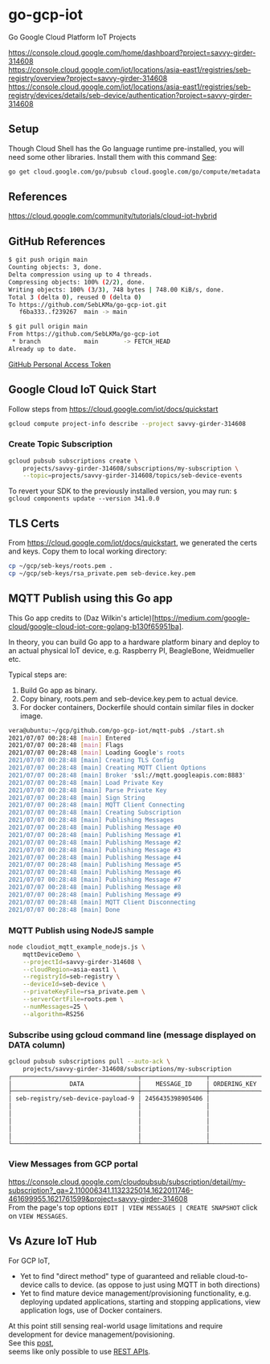 # go-gcp-iot
Go Google Cloud Platform IoT Projects  

https://console.cloud.google.com/home/dashboard?project=savvy-girder-314608  
https://console.cloud.google.com/iot/locations/asia-east1/registries/seb-registry/overview?project=savvy-girder-314608  
https://console.cloud.google.com/iot/locations/asia-east1/registries/seb-registry/devices/details/seb-device/authentication?project=savvy-girder-314608  


## Setup

Though Cloud Shell has the Go language runtime pre-installed, you will need some other libraries. Install them with this command [See](https://cloud.google.com/community/tutorials/cloud-iot-hybrid):  
```sh
go get cloud.google.com/go/pubsub cloud.google.com/go/compute/metadata github.com/eclipse/paho.mqtt.golang
```

## References

https://cloud.google.com/community/tutorials/cloud-iot-hybrid  

## GitHub References
```sh
$ git push origin main
Counting objects: 3, done.
Delta compression using up to 4 threads.
Compressing objects: 100% (2/2), done.
Writing objects: 100% (3/3), 748 bytes | 748.00 KiB/s, done.
Total 3 (delta 0), reused 0 (delta 0)
To https://github.com/SebLKMa/go-gcp-iot.git
   f6ba333..f239267  main -> main

$ git pull origin main
From https://github.com/SebLKMa/go-gcp-iot
 * branch            main       -> FETCH_HEAD
Already up to date.
```  
[GitHub Personal Access Token](https://docs.github.com/en/github/authenticating-to-github/keeping-your-account-and-data-secure/creating-a-personal-access-token)  


## Google Cloud IoT Quick Start
Follow steps from https://cloud.google.com/iot/docs/quickstart  

```sh
gcloud compute project-info describe --project savvy-girder-314608
```

### Create Topic Subscription
```sh
gcloud pubsub subscriptions create \
    projects/savvy-girder-314608/subscriptions/my-subscription \
    --topic=projects/savvy-girder-314608/topics/seb-device-events
```

To revert your SDK to the previously installed version, you may run:
  `$ gcloud components update --version 341.0.0`  

## TLS Certs

From https://cloud.google.com/iot/docs/quickstart, we generated the certs and keys. Copy them to local working directory:
```sh
cp ~/gcp/seb-keys/roots.pem .
cp ~/gcp/seb-keys/rsa_private.pem seb-device.key.pem
```

## MQTT Publish using this Go app
This Go app credits to (Daz Wilkin's article)[https://medium.com/google-cloud/google-cloud-iot-core-golang-b130f65951ba].

In theory, you can build Go app to a hardware platform binary and deploy to an actual physical IoT device, e.g. Raspberry PI, BeagleBone, Weidmueller etc.

Typical steps are:  
1. Build Go app as binary.
2. Copy binary, roots.pem and seb-device.key.pem to actual device.
3. For docker containers, Dockerfile should contain similar files in docker image.

```sh
vera@ubuntu:~/gcp/github.com/go-gcp-iot/mqtt-pub$ ./start.sh 
2021/07/07 00:28:48 [main] Entered
2021/07/07 00:28:48 [main] Flags
2021/07/07 00:28:48 [main] Loading Google's roots
2021/07/07 00:28:48 [main] Creating TLS Config
2021/07/07 00:28:48 [main] Creating MQTT Client Options
2021/07/07 00:28:48 [main] Broker 'ssl://mqtt.googleapis.com:8883'
2021/07/07 00:28:48 [main] Load Private Key
2021/07/07 00:28:48 [main] Parse Private Key
2021/07/07 00:28:48 [main] Sign String
2021/07/07 00:28:48 [main] MQTT Client Connecting
2021/07/07 00:28:48 [main] Creating Subscription
2021/07/07 00:28:48 [main] Publishing Messages
2021/07/07 00:28:48 [main] Publishing Message #0
2021/07/07 00:28:48 [main] Publishing Message #1
2021/07/07 00:28:48 [main] Publishing Message #2
2021/07/07 00:28:48 [main] Publishing Message #3
2021/07/07 00:28:48 [main] Publishing Message #4
2021/07/07 00:28:48 [main] Publishing Message #5
2021/07/07 00:28:48 [main] Publishing Message #6
2021/07/07 00:28:48 [main] Publishing Message #7
2021/07/07 00:28:48 [main] Publishing Message #8
2021/07/07 00:28:48 [main] Publishing Message #9
2021/07/07 00:28:48 [main] MQTT Client Disconnecting
2021/07/07 00:28:48 [main] Done
```

### MQTT Publish using NodeJS sample
```sh
node cloudiot_mqtt_example_nodejs.js \
    mqttDeviceDemo \
    --projectId=savvy-girder-314608 \
    --cloudRegion=asia-east1 \
    --registryId=seb-registry \
    --deviceId=seb-device \
    --privateKeyFile=rsa_private.pem \
    --serverCertFile=roots.pem \
    --numMessages=25 \
    --algorithm=RS256
```

### Subscribe using gcloud command line (message displayed on DATA column)
```sh
gcloud pubsub subscriptions pull --auto-ack \
    projects/savvy-girder-314608/subscriptions/my-subscription
┌───────────────────────────────────┬──────────────────┬──────────────┬───────────────────────────────────┬──────────────────┐
│                DATA               │    MESSAGE_ID    │ ORDERING_KEY │             ATTRIBUTES            │ DELIVERY_ATTEMPT │
├───────────────────────────────────┼──────────────────┼──────────────┼───────────────────────────────────┼──────────────────┤
│ seb-registry/seb-device-payload-9 │ 2456435398905406 │              │ deviceId=seb-device               │                  │
│                                   │                  │              │ deviceNumId=3232545143167413      │                  │
│                                   │                  │              │ deviceRegistryId=seb-registry     │                  │
│                                   │                  │              │ deviceRegistryLocation=asia-east1 │                  │
│                                   │                  │              │ projectId=savvy-girder-314608     │                  │
│                                   │                  │              │ subFolder=                        │                  │
└───────────────────────────────────┴──────────────────┴──────────────┴───────────────────────────────────┴──────────────────┘
```

### View Messages from GCP portal

https://console.cloud.google.com/cloudpubsub/subscription/detail/my-subscription?_ga=2.110006341.1132325014.1622011746-461699955.1621761599&project=savvy-girder-314608  
From the page's top options `EDIT | VIEW MESSAGES | CREATE SNAPSHOT` click on `VIEW MESSAGES`.  

## Vs Azure IoT Hub

For GCP IoT,  
- Yet to find "direct method" type of guaranteed and reliable cloud-to-device calls to device. (as oppose to just using MQTT in both directions)  
- Yet to find mature device management/provisioning functionality, e.g. deploying updated applications, starting and stopping applications, view application logs, use of Docker containers.  

At this point still sensing real-world usage limitations and require development for device management/povisioning.  
See this [post](https://gist.github.com/ajudges/74b1bb96b928befa6986c0f35a5b2d52),  
seems like only possible to use [REST APIs](https://cloud.google.com/iot/docs/reference/rest).  
